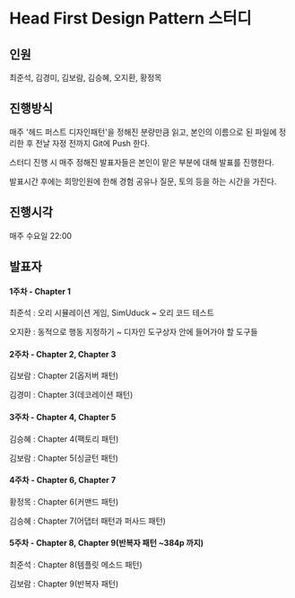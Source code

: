 # Head First Design Pattern 스터디

## 인원

최준석, 김경미, 김보람, 김승혜, 오지환, 황정목

## 진행방식

매주 '헤드 퍼스트 디자인패턴'을 정해진 분량만큼 읽고, 본인의 이름으로 된 파일에 정리한 후 전날 자정 전까지 Git에 Push 한다.

스터디 진행 시 매주 정해진 발표자들은 본인이 맡은 부분에 대해 발표를 진행한다.

발표시간 후에는 희망인원에 한해 경험 공유나 질문, 토의 등을 하는 시간을 가진다.

## 진행시각

매주 수요일 22:00

## 발표자

#### 1주차 - Chapter 1

최준석 : 오리 시뮬레이션 게임, SimUduck ~ 오리 코드 테스트

오지환 : 동적으로 행동 지정하기 ~ 디자인 도구상자 안에 들어가야 할 도구들

#### 2주차 - Chapter 2, Chapter 3

김보람 : Chapter 2(옵저버 패턴)

김경미 : Chapter 3(데코레이션 패턴)

#### 3주차 - Chapter 4, Chapter 5

김승혜 : Chapter 4(팩토리 패턴)

김보람 : Chapter 5(싱글턴 패턴)

#### 4주차 - Chapter 6, Chapter 7

황정목 : Chapter 6(커맨드 패턴)

김승혜 : Chapter 7(어댑터 패턴과 퍼사드 패턴)

#### 5주차 - Chapter 8, Chapter 9(반복자 패턴 ~384p 까지)

최준석 : Chapter 8(템플릿 메소드 패턴)

김보람 : Chapter 9(반복자 패턴)